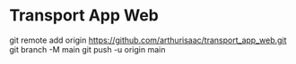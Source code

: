 # Transport App Web

git remote add origin https://github.com/arthurisaac/transport_app_web.git
git branch -M main
git push -u origin main
 
